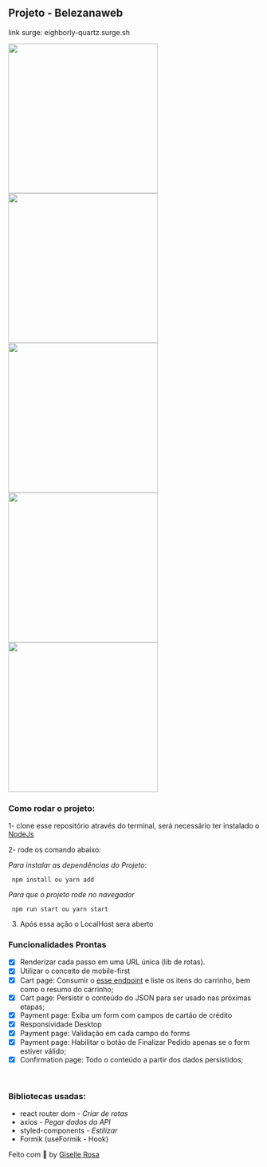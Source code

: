 
## Projeto - Belezanaweb 

link surge: eighborly-quartz.surge.sh
  <div style={display:flex;}>
    <img src="https://user-images.githubusercontent.com/55036173/114406557-04952580-9b7e-11eb-9814-a1327b44dbe2.png"  width="300" />
    <img src="https://user-images.githubusercontent.com/55036173/114406634-14ad0500-9b7e-11eb-89e5-a98552af48bd.png"  width="300" />
    <img src="https://user-images.githubusercontent.com/55036173/114406750-2b535c00-9b7e-11eb-9b8b-b3b8997f88dc.png"  width="300" />
  </div>
  <div style={display:flex;}>
    <img src="https://user-images.githubusercontent.com/55036173/114406856-40c88600-9b7e-11eb-83a9-c4ac445f7bf2.png"  width="300" />
    <img src="https://user-images.githubusercontent.com/55036173/114406944-5178fc00-9b7e-11eb-9b24-5fc8b31ecd9f.png"  width="300" />
  </div>
 
### Como rodar o projeto:
1- clone esse repositório através do terminal, será necessário ter instalado o [NodeJs](https://nodejs.org/en/)

2- rode os comando abaixo:

*Para instalar as dependências do Projeto*:
```
 npm install ou yarn add
```
*Para que o projeto rode no navegador*

```
 npm run start ou yarn start
```
3. Após essa ação o LocalHost sera aberto


### Funcionalidades Prontas

- [X] Renderizar cada passo em uma URL única (lib de rotas).
- [X] Utilizar o conceito de mobile-first
- [X] Cart page:  Consumir o [esse endpoint](http://www.mocky.io/v2/5b15c4923100004a006f3c07) e liste os itens do carrinho, bem como o resumo do carrinho;
- [X] Cart page: Persistir o conteúdo do JSON para ser usado nas próximas etapas;
- [X] Payment page: Exiba um form com campos de cartão de crédito
- [X] Responsividade Desktop
- [X] Payment page: Validação em cada campo do forms
- [X] Payment page: Habilitar o botão de Finalizar Pedido apenas se o form estiver válido;
- [X] Confirmation page: Todo o conteúdo a partir dos dados persistidos;

<br>

### Bibliotecas usadas:
- react router dom  - *Criar de rotas*
- axios - *Pegar dados da API*
- styled-components -  *Estilizar*
- Formik (useFormik - Hook)


Feito com 💙 by [Giselle Rosa](https://github.com/gisellenrosa)
